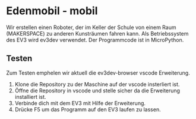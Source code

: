 
# Edenmobil - mobil

Wir erstellen einen Roboter, der im Keller der Schule von einem Raum (MAKERSPACE) zu anderen Kunsträumen fahren kann. 
Als Betriebssystem des EV3 wird ev3dev verwendet. Der Programmcode ist in MicroPython.

## Testen

Zum Testen emphelen wir aktuell die ev3dev-browser vscode Erweiterung.

1. Klone die Repository zu der Maschine auf der vscode insterliert ist.
2. Öffne die Repository in vscode und stelle sicher da die Erweiterung installiert ist.
3. Verbinde dich mit dem EV3 mit Hilfe der Erweiterung.
4. Drücke F5 um das Programm auf den EV3 laufen zu lassen.
